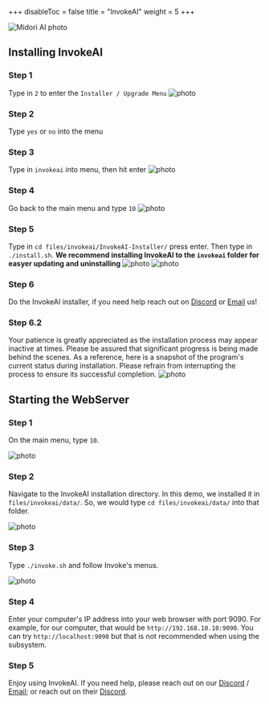 +++
disableToc = false
title = "InvokeAI"
weight = 5
+++

![Midori AI photo](https://tea-cup.midori-ai.xyz/download/logo_color1.png)

## Installing InvokeAI

### Step 1
Type in ``2`` to enter the ``Installer / Upgrade Menu``
![photo](https://tea-cup.midori-ai.xyz/download/717d3ca5-e674-4b59-ad17-176e81503040-WindowsTerminal_TbMj0Vpfza.png)

### Step 2
Type ``yes`` or ``no`` into the menu

### Step 3
Type in ``invokeai`` into menu, then hit enter
![photo](https://tea-cup.midori-ai.xyz/download/671a0d7c-1733-4fee-8252-d2b8802cc56b-WindowsTerminal_4vGbw3cCvX.png)

### Step 4
Go back to the main menu and type ``10``
![photo](https://tea-cup.midori-ai.xyz/download/fd7d889e-b3a9-4b32-82d1-348c89c3253b-WindowsTerminal_yh2LURCGqN.png)

### Step 5
Type in ``cd files/invokeai/InvokeAI-Installer/`` press enter. Then type in ``./install.sh``. 
**We recommend installing InvokeAI to the ``invokeai`` folder for easyer updating and uninstalling**
![photo](https://tea-cup.midori-ai.xyz/download/c32e72b1-4b30-4d4e-8727-720e139d99e2-WindowsTerminal_r9pRd5nK7j.png)
![photo](https://tea-cup.midori-ai.xyz/download/a882c5d1-f4db-46f0-8b61-0d739d6bb7ec-WindowsTerminal_L1KFCCRi2z.png)

### Step 6
Do the InvokeAI installer, if you need help reach out on [Discord](https://discord.gg/xdgCx3VyHU) or [Email](mailto:contact-us@midori-ai.xyz) us!

### Step 6.2
Your patience is greatly appreciated as the installation process may appear inactive at times. Please be assured that significant progress is being made behind the scenes. As a reference, here is a snapshot of the program's current status during installation. Please refrain from interrupting the process to ensure its successful completion.
![photo](https://tea-cup.midori-ai.xyz/download/f38e22d8-21e9-45fb-aa0f-e44a21615214-WindowsTerminal_SzwsQPABsv.png)

## Starting the WebServer

### Step 1

On the main menu, type `10`.

![photo](https://tea-cup.midori-ai.xyz/download/fd7d889e-b3a9-4b32-82d1-348c89c3253b-WindowsTerminal_yh2LURCGqN.png)

### Step 2

Navigate to the InvokeAI installation directory. In this demo, we installed it  in `files/invokeai/data/`. So, we would type `cd files/invokeai/data/` into that folder.

![photo](https://tea-cup.midori-ai.xyz/download/e9493ced-2af2-4fb7-af65-1e0e96262b92-WindowsTerminal_xZrUyGmzj4.png)

### Step 3

Type `./invoke.sh` and follow Invoke's menus.

![photo](https://tea-cup.midori-ai.xyz/download/0480bba9-ef12-4904-8b38-57610bf5297c-WindowsTerminal_gegnnUHEsj.png)

### Step 4

Enter your computer's IP address into your web browser with port 9090. For example, for our computer, that would be `http://192.168.10.10:9090`. You can try `http://localhost:9090` but that is not recommended when using the subsystem.

### Step 5

Enjoy using InvokeAI. If you need help, please reach out on our [Discord](https://discord.gg/xdgCx3VyHU) / [Email](mailto:contact-us@midori-ai.xyz); or reach out on their [Discord](https://discord.gg/invoke-ai).
